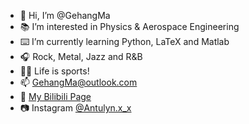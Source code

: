 - 👋 Hi, I’m @GehangMa
- 📚 I’m interested in Physics & Aerospace Engineering
- ⌨️ I’m currently learning Python, LaTeX and Matlab
- 🎧 Rock, Metal, Jazz and R&B
- 🏃🏻 Life is sports!
- 📫 GehangMa@outlook.com
- 🎥 [My Bilibili Page](https://github.com/GehangMa/GehangMa.github.io/blob/main/url/url.html)
- 📷 Instagram [@Antulyn.x_x](https://github.com/GehangMa/GehangMa.github.io/blob/main/url/url%202.html)



<!---
GehangMa/GehangMa is a ✨ special ✨ repository because its `README.md` (this file) appears on your GitHub profile.
You can click the Preview link to take a look at your changes.
--->
